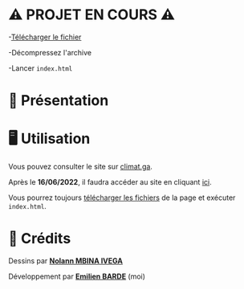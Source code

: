 # ⚠️ PROJET EN COURS ⚠️

-[Télécharger le fichier](https://github.com/Emilien-B/Climat-/archive/refs/heads/main.zip)

-Décompressez l'archive

-Lancer `index.html`

# 📖 Présentation


# 🖥 Utilisation

Vous pouvez consulter le site sur [climat.ga](climat.ga).

Après le **16/06/2022**, il faudra accéder au site en cliquant [ici](https://emilien-b.github.io/Climat/).

Vous pourrez toujours [télécharger les fichiers](https://github.com/Emilien-B/Climat/archive/refs/heads/main.zip) de la page et exécuter `index.html`.

# 📝 Crédits

Dessins par [**Nolann MBINA IVEGA**](https://www.instagram.com/chizunokichichi/)

Développement par [**Emilien BARDE**](https://twitter.com/emilien_barde) (moi)